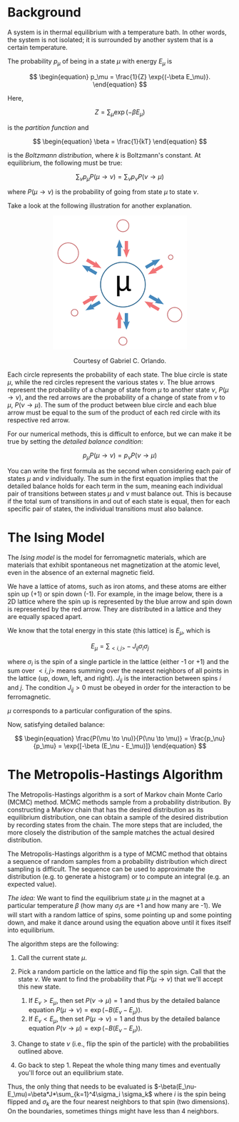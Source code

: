 # Background

A system is in thermal equilibrium with a temperature bath. In other words, the
system is not isolated; it is surrounded by another system that is a certain
temperature.

The probability $p_\mu$ of being in a state $\mu$ with energy $E_\mu$ is

$$
\begin{equation}
p_\mu = \frac{1}{Z} \exp{(-\beta E_\mu)}.
\end{equation}
$$

Here,

$$
\begin{equation}
Z = \sum_\mu \exp{(-\beta E_\mu)}
\end{equation}
$$

is the *partition function* and 

$$
\begin{equation}
\beta = \frac{1}{kT}
\end{equation}
$$

is the *Boltzmann distribution*, where $k$ is Boltzmann's constant. At
equilibrium, the following must be true:

$$
\begin{equation}
\sum_\nu p_\mu P(\mu \to \nu) = \sum_\nu p_\nu P(\nu \to \mu)
\end{equation}
$$

where $P(\mu \to \nu)$ is the probability of going from state $\mu$ to state
$\nu$.

<!-- This means that the the sum (over all states $\nu$) of the probability of
being in a state $\mu$ times the probability of going to another state $\nu$ is
equal to the sum (over all states $\nu$) of the probability of being in all other 
states $\nu$ and going to initial state $\mu$. -->

Take a look at the following illustration for another explanation.

<center>
<img src="images/figure-01.jpg" width="300">

Courtesy of Gabriel C. Orlando.
</center>


Each circle represents the probability of each state. The blue circle is state
$\mu$, while the red circles represent the various states $\nu$. The blue arrows
represent the probability of a change of state from $\mu$ to another state
$\nu$, $P(\mu \to \nu)$, and the red arrows are the probability of a change of 
state from $\nu$ to $\mu$, $P(\nu \to \mu)$. The sum of the product between blue 
circle and each blue arrow must be equal to the sum of the product of each red 
circle with its respective red arrow.

For our numerical methods, this is difficult to enforce, but we can make
it be true by setting the *detailed balance condition*:

$$
\begin{equation}
p_\mu P(\mu \to \nu) = p_\nu P(\nu \to \mu)
\end{equation}
$$

You can write the first formula as the second when considering each pair of
states $\mu$ and $\nu$ individually. The sum in the first equation implies that
the detailed balance holds for each term in the sum, meaning each individual
pair of transitions between states $\mu$ and $\nu$ must balance out. This is
because if the total sum of transitions in and out of each state is equal, then
for each specific pair of states, the individual transitions must also balance.


# The Ising Model

The *Ising model* is the model for ferromagnetic materials, which are materials that exhibit spontaneous net magnetization at the atomic level, even in the absence of an external magnetic field.

We have a lattice of atoms, such as iron atoms, and these atoms are either spin up (+1) or spin down (-1). For example, in the image below, there is a 2D lattice where the spin up is represented by the blue arrow and spin down is represented by the red arrow. They are distributed in a lattice and they are equally spaced apart.

We know that the total energy in this state (this lattice) is $E_\mu$, which is

$$
\begin{equation}
E_\mu = \sum_{<i,j>} -J_{ij} \sigma_i \sigma_j
\end{equation}
$$

where $\sigma_i$ is the spin of a single particle in the lattice (either -1 or +1) and the sum over $<i,j>$ means summing over the nearest neighbors of all points in the lattice (up, down, left, and right). $J_{ij}$ is the interaction between spins $i$ and $j$. The condition $J_{ij} > 0$ must be obeyed in order for the interaction to be ferromagnetic.

$\mu$ corresponds to a particular configuration of the spins.

Now, satisfying detailed balance:

$$
\begin{equation}
\frac{P(\mu \to \nu)}{P(\nu \to \mu)} = \frac{p_\nu}{p_\mu} = \exp{[-\beta (E_\nu - E_\mu)]}
\end{equation}
$$


# The Metropolis-Hastings Algorithm

The Metropolis-Hastings algorithm is a sort of Markov chain Monte Carlo (MCMC) method. MCMC methods sample from a probability distribution. By constructing a Markov chain that has the desired distribution as its equilibrium distribution, one can obtain a sample of the desired distribution by recording states from the chain. The more steps that are included, the more closely the distribution of the sample matches the actual desired distribution.

The Metropolis-Hastings algorithm is a type of MCMC method that obtains a sequence of random samples from a probability distribution which direct sampling is difficult. The sequence can be used to approximate the distribution (e.g. to generate a histogram) or to compute an integral (e.g. an expected value). 

*The idea:* We want to find the equilibrium state $\mu$ in the magnet at a particular temperature $\beta$ (how many $\sigma_i$s are +1 and how many are -1). We will start with a random lattice of spins, some pointing up and some pointing down, and make it dance around using the equation above until it fixes itself into equilibrium.

The algorithm steps are the following:

1. Call the current state $\mu$.
2. Pick a random particle on the lattice and flip the spin sign. Call that the state $\nu$. We want to find the probability that $P(\mu\to\nu)$ that we'll accept this new state.
    
    1. If $E_\nu > E_\mu$, then set $P(\nu \to \mu) = 1$ and thus by the detailed balance equation $P(\mu \to \nu) = \exp(-B(E_\nu-E_\mu))$.
    2. If $E_\nu < E_\mu$, then set $P(\mu \to \nu) = 1$ and thus by the detailed balance equation $P(\nu \to \mu) = \exp(-B(E_\nu-E_\mu))$.

3. Change to state $\nu$ (i.e., flip the spin of the particle) with the probabilities outlined above.
4. Go back to step 1. Repeat the whole thing many times and eventually you'll force out an equilibrium state.

Thus, the only thing that needs to be evaluated is $-\beta(E_\nu-E_\mu)=\beta*J*\sum_{k=1}^4\sigma_i \sigma_k$ where $i$ is the spin being flipped and $\sigma_k$ are the four nearest neighbors to that spin (two dimensions). On the boundaries, sometimes things might have less than 4 neighbors.